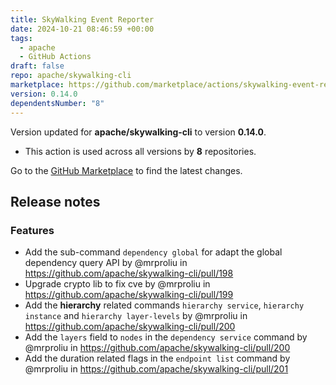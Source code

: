 ```yaml
---
title: SkyWalking Event Reporter
date: 2024-10-21 08:46:59 +00:00
tags:
  - apache
  - GitHub Actions
draft: false
repo: apache/skywalking-cli
marketplace: https://github.com/marketplace/actions/skywalking-event-reporter
version: 0.14.0
dependentsNumber: "8"
---
```



Version updated for **apache/skywalking-cli** to version **0.14.0**.
- This action is used across all versions by **8** repositories.

Go to the [GitHub Marketplace](https://github.com/marketplace/actions/skywalking-event-reporter) to find the latest changes.

## Release notes

### Features

* Add the sub-command `dependency global` for adapt the global dependency query API by @mrproliu in https://github.com/apache/skywalking-cli/pull/198
* Upgrade crypto lib to fix cve by @mrproliu in https://github.com/apache/skywalking-cli/pull/199
* Add the **hierarchy** related commands `hierarchy service`, `hierarchy instance` and `hierarchy layer-levels` by @mrproliu in https://github.com/apache/skywalking-cli/pull/200
* Add the `layers` field to `nodes` in the `dependency service` command by @mrproliu in https://github.com/apache/skywalking-cli/pull/200
* Add the duration related flags in the `endpoint list` command by @mrproliu in https://github.com/apache/skywalking-cli/pull/201
